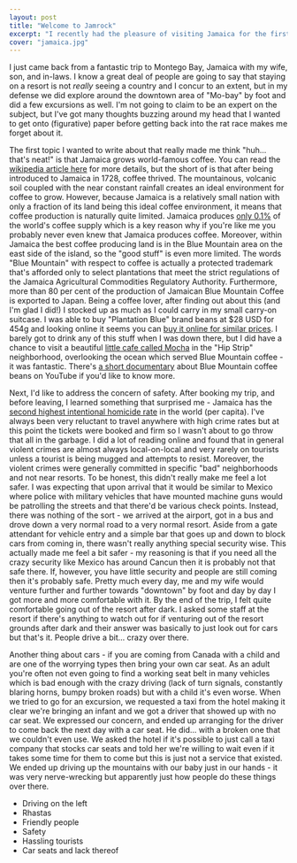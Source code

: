 ```yaml
---
layout: post
title: "Welcome to Jamrock"
excerpt: "I recently had the pleasure of visiting Jamaica for the first time. While I only stayed for a week, I wanted to share some thoughts on this great country."
cover: "jamaica.jpg"
---
```


I just came back from a fantastic trip to Montego Bay, Jamaica with my wife, son, and in-laws. I know a great deal of people are going to say that staying on a resort is not *really* seeing a country and I concur to an extent, but in my defense we did explore around the downtown area of "Mo-bay" by foot and did a few excursions as well. I'm not going to claim to be an expert on the subject, but I've got many thoughts buzzing around my head that I wanted to get onto (figurative) paper before getting back into the rat race makes me forget about it.

The first topic I wanted to write about that really made me think "huh... that's neat!" is that Jamaica grows world-famous coffee. You can read the [wikipedia article here](https://en.wikipedia.org/wiki/Jamaican_Blue_Mountain_Coffee) for more details, but the short of is that after being introduced to Jamaica in 1728, coffee thrived. The mountainous, volcanic soil coupled with the near constant rainfall creates an ideal environment for coffee to grow. However, because Jamaica is a relatively small nation with only a fraction of its land being this ideal coffee environment, it means that coffee production is naturally quite limited. Jamaica produces [only 0.1%](https://en.wikipedia.org/wiki/Coffee_production_in_Jamaica) of the world's coffee supply which is a key reason why if you're like me you probably never even knew that Jamaica produces coffee. Moreover, within Jamaica the best coffee producing land is in the Blue Mountain area on the east side of the island, so the "good stuff" is even more limited. The words "Blue Mountain" with respect to coffee is actually a protected trademark that's afforded only to select plantations that meet the strict regulations of the Jamaica Agricultural Commodities Regulatory Authority. Furthermore, more than 80 per cent of the production of Jamaican Blue Mountain Coffee is exported to Japan. Being a coffee lover, after finding out about this (and I'm glad I did!) I stocked up as much as I could carry in my small carry-on suitcase. I was able to buy "Plantation Blue" brand beans at $28 USD for 454g and looking online it seems you can [buy it online for similar prices](https://www.cafesvolcanik.com/en/product-category/jamaica-blue-mountain-coffee). I barely got to drink any of this stuff when I was down there, but I did have a chance to visit a beautiful [little cafe called Mocha](https://goo.gl/maps/WNFhAyEoF3fGGTbv6) in the "Hip Strip" neighborhood, overlooking the ocean which served Blue Mountain coffee - it was fantastic. There's [a short documentary](https://www.youtube.com/watch?v=sp5M3HFA6xU) about Blue Mountain coffee beans on YouTube if you'd like to know more.

Next, I'd like to address the concern of safety. After booking my trip, and before leaving, I learned something that surprised me - Jamaica has the [second highest intentional homicide rate](https://en.wikipedia.org/wiki/List_of_countries_by_intentional_homicide_rate) in the world (per capita). I've always been very reluctant to travel anywhere with high crime rates but at this point the tickets were booked and firm so I wasn't about to go throw that all in the garbage. I did a lot of reading online and found that in general violent crimes are almost always local-on-local and very rarely on tourists unless a tourist is being mugged and attempts to resist. Moreover, the violent crimes were generally committed in specific "bad" neighborhoods and not near resorts. To be honest, this didn't really make me feel a lot safer. I was expecting that upon arrival that it would be similar to Mexico where police with military vehicles that have mounted machine guns would be patrolling the streets and that there'd be various check points. Instead, there was nothing of the sort - we arrived at the airport, got in a bus and drove down a very normal road to a very normal resort. Aside from a gate attendant for vehicle entry and a simple bar that goes up and down to block cars from coming in, there wasn't really anything special security wise. This actually made me feel a bit safer - my reasoning is that if you need all the crazy security like Mexico has around Cancun then it is probably not that safe there. If, however, you have little security and people are still coming then it's probably safe. Pretty much every day, me and my wife would venture further and further towards "downtown" by foot and day by day I got more and more comfortable with it. By the end of the trip, I felt quite comfortable going out of the resort after dark. I asked some staff at the resort if there's anything to watch out for if venturing out of the resort grounds after dark and their answer was basically to just look out for cars but that's it. People drive a bit... crazy over there.

Another thing about cars - if you are coming from Canada with a child and are one of the worrying types then bring your own car seat. As an adult you're often not even going to find a working seat belt in many vehicles which is bad enough with the crazy driving (lack of turn signals, constantly blaring horns, bumpy broken roads) but with a child it's even worse. When we tried to go for an excursion, we requested a taxi from the hotel making it clear we're bringing an infant and we got a driver that showed up with no car seat. We expressed our concern, and ended up arranging for the driver to come back the next day with a car seat. He did... with a broken one that we couldn't even use. We asked the hotel if it's possible to just call a taxi company that stocks car seats and told her we're willing to wait even if it takes some time for them to come but this is just not a service that existed. We ended up driving up the mountains with our baby just in our hands - it was very nerve-wrecking but apparently just how people do these things over there.

* Driving on the left 
* Rhastas 
* Friendly people 
* Safety 
* Hassling tourists 
* Car seats and lack thereof
